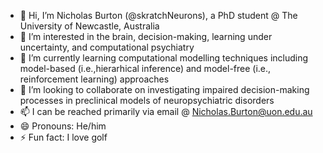 - 👋 Hi, I’m Nicholas Burton (@skratchNeurons), a PhD student @ The University of Newcastle, Australia
- 👀 I’m interested in the brain, decision-making, learning under uncertainty, and computational psychiatry
- 🌱 I’m currently learning computational modelling techniques including model-based (i.e.,hierarhical inference) and model-free (i.e., reinforcement learning) approaches
- 💞️ I’m looking to collaborate on investigating impaired decision-making processes in preclinical models of neuropsychiatric disorders 
- 📫 I can be reached primarily via email @ Nicholas.Burton@uon.edu.au
- 😄 Pronouns: He/him
- ⚡ Fun fact: I love golf

<!---
skratchNeurons/skratchNeurons is a ✨ special ✨ repository because its `README.md` (this file) appears on your GitHub profile.
You can click the Preview link to take a look at your changes.
--->
